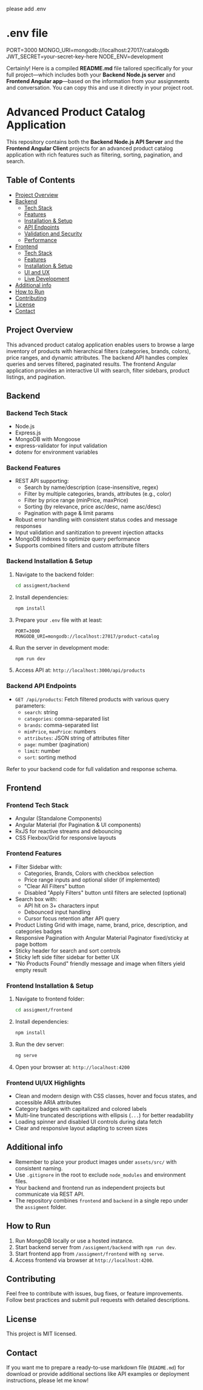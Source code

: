 please add .env

# .env file
PORT=3000
MONGO_URI=mongodb://localhost:27017/catalogdb
JWT_SECRET=your-secret-key-here
NODE_ENV=development

Certainly! Here is a compiled **README.md** file tailored specifically for your full project—which includes both your **Backend Node.js server** and **Frontend Angular app**—based on the information from your assignments and conversation. You can copy this and use it directly in your project root.

# Advanced Product Catalog Application

This repository contains both the **Backend Node.js API Server** and the **Frontend Angular Client** projects for an advanced product catalog application with rich features such as filtering, sorting, pagination, and search.

## Table of Contents
- [Project Overview](#project-overview)
- [Backend](#backend)
  - [Tech Stack](#backend-tech-stack)
  - [Features](#backend-features)
  - [Installation & Setup](#backend-installation--setup)
  - [API Endpoints](#backend-api-endpoints)
  - [Validation and Security](#backend-validation-and-security)
  - [Performance](#backend-performance)
- [Frontend](#frontend)
  - [Tech Stack](#frontend-tech-stack)
  - [Features](#frontend-features)
  - [Installation & Setup](#frontend-installation--setup)
  - [UI and UX](#frontend-ui-and-ux)
  - [Live Development](#frontend-live-development)
- [Additional info](#additional-info)
- [How to Run](#how-to-run)
- [Contributing](#contributing)
- [License](#license)
- [Contact](#contact)

## Project Overview

This advanced product catalog application enables users to browse a large inventory of products with hierarchical filters (categories, brands, colors), price ranges, and dynamic attributes. The backend API handles complex queries and serves filtered, paginated results. The frontend Angular application provides an interactive UI with search, filter sidebars, product listings, and pagination.

## Backend

### Backend Tech Stack
- Node.js
- Express.js
- MongoDB with Mongoose
- express-validator for input validation
- dotenv for environment variables

### Backend Features
- REST API supporting:
  - Search by name/description (case-insensitive, regex)
  - Filter by multiple categories, brands, attributes (e.g., color)
  - Filter by price range (minPrice, maxPrice)
  - Sorting (by relevance, price asc/desc, name asc/desc)
  - Pagination with page & limit params
- Robust error handling with consistent status codes and message responses
- Input validation and sanitization to prevent injection attacks
- MongoDB indexes to optimize query performance
- Supports combined filters and custom attribute filters

### Backend Installation & Setup
1. Navigate to the backend folder:

    ```bash
    cd assigment/backend
    ```

2. Install dependencies:

    ```bash
    npm install
    ```

3. Prepare your `.env` file with at least:

    ```
    PORT=3000
    MONGODB_URI=mongodb://localhost:27017/product-catalog
    ```

4. Run the server in development mode:

    ```bash
    npm run dev
    ```

5. Access API at: `http://localhost:3000/api/products`

### Backend API Endpoints
- `GET /api/products`: Fetch filtered products with various query parameters:
  - `search`: string
  - `categories`: comma-separated list
  - `brands`: comma-separated list
  - `minPrice`, `maxPrice`: numbers
  - `attributes`: JSON string of attributes filter
  - `page`: number (pagination)
  - `limit`: number
  - `sort`: sorting method

Refer to your backend code for full validation and response schema.

## Frontend

### Frontend Tech Stack
- Angular (Standalone Components)
- Angular Material (for Pagination & UI components)
- RxJS for reactive streams and debouncing
- CSS Flexbox/Grid for responsive layouts

### Frontend Features
- Filter Sidebar with:
  - Categories, Brands, Colors with checkbox selection
  - Price range inputs and optional slider (if implemented)
  - "Clear All Filters" button
  - Disabled "Apply Filters" button until filters are selected (optional)
- Search box with:
  - API hit on 3+ characters input
  - Debounced input handling
  - Cursor focus retention after API query
- Product Listing Grid with image, name, brand, price, description, and categories badges
- Responsive Pagination with Angular Material Paginator fixed/sticky at page bottom
- Sticky header for search and sort controls
- Sticky left side filter sidebar for better UX
- "No Products Found" friendly message and image when filters yield empty result

### Frontend Installation & Setup
1. Navigate to frontend folder:

    ```bash
    cd assigment/frontend
    ```

2. Install dependencies:

    ```bash
    npm install
    ```

3. Run the dev server:

    ```bash
    ng serve
    ```

4. Open your browser at: `http://localhost:4200`

### Frontend UI/UX Highlights
- Clean and modern design with CSS classes, hover and focus states, and accessible ARIA attributes
- Category badges with capitalized and colored labels
- Multi-line truncated descriptions with ellipsis (`...`) for better readability
- Loading spinner and disabled UI controls during data fetch
- Clear and responsive layout adapting to screen sizes

## Additional info

- Remember to place your product images under `assets/src/` with consistent naming.
- Use `.gitignore` in the root to exclude `node_modules` and environment files.
- Your backend and frontend run as independent projects but communicate via REST API.
- The repository combines `frontend` and `backend` in a single repo under the `assigment` folder.

## How to Run

1. Run MongoDB locally or use a hosted instance.
2. Start backend server from `/assigment/backend` with `npm run dev`.
3. Start frontend app from `/assigment/frontend` with `ng serve`.
4. Access frontend via browser at `http://localhost:4200`.

## Contributing

Feel free to contribute with issues, bug fixes, or feature improvements. Follow best practices and submit pull requests with detailed descriptions.

## License

This project is MIT licensed.

## Contact



If you want me to prepare a ready-to-use markdown file (`README.md`) for download or provide additional sections like API examples or deployment instructions, please let me know!
